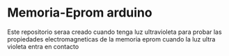 # Memoria-Eprom arduino

Este repositorio seraa creado cuando tenga luz ultravioleta para probar las propiedades electromagneticas de la memoria eprom cuando la  luz ultra violeta entra en contacto
